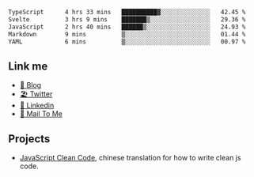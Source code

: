 <!--START_SECTION:waka-->

```txt
TypeScript      4 hrs 33 mins   ██████████▓░░░░░░░░░░░░░░   42.45 %
Svelte          3 hrs 9 mins    ███████▒░░░░░░░░░░░░░░░░░   29.36 %
JavaScript      2 hrs 40 mins   ██████▒░░░░░░░░░░░░░░░░░░   24.93 %
Markdown        9 mins          ▒░░░░░░░░░░░░░░░░░░░░░░░░   01.44 %
YAML            6 mins          ▒░░░░░░░░░░░░░░░░░░░░░░░░   00.97 %
```

<!--END_SECTION:waka-->

## Link me

- [📕 Blog](https://chris-yu.vercel.app/)
- [🏖️ Twitter](https://twitter.com/yuetong3yu)
- [🧳 Linkedin](https://www.linkedin.com/in/yuetong3yu)
- [📧 Mail To Me](mailto:yuetong3yu@gmail.com)


## Projects 

- [JavaScript Clean Code](https://js-clean-code-cn.vercel.app/), chinese translation for how to write clean js code.
